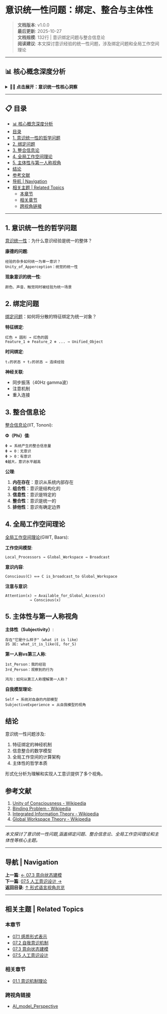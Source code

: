 # 意识统一性问题：绑定、整合与主体性

> **文档版本**: v1.0.0  
> **最后更新**: 2025-10-27  
> **文档规模**: 132行 | 意识绑定问题与整合信息论  
> **阅读建议**: 本文探讨意识经验的统一性问题，涉及绑定问题和全局工作空间理论

---

## 📊 核心概念深度分析

<details>
<summary><b>🔗🌐 点击展开：意识统一性核心洞察</b></summary>

**终极洞察**: 意识统一性：为何多样感觉整合为单一体验？核心问题：①绑定问题（Binding Problem）：颜色+形状+运动如何绑定为统一对象？神经同步假说（40Hz振荡）②主体统一性：多个感官→单一主体③时间统一性：离散神经事件→连续体验流④跨模态统一：视觉+听觉+触觉如何融合？。理论：①IIT整合信息论（Tononi）：意识=不可分解的整合信息Φ，最大不可归约因果结构②GWT全局工作空间（Baars/Dehaene）：意识=广播到全局工作区，竞争进入意识③注意图式理论（Graziano）：意识=对注意的内部模型。康德统觉统一性：先验自我统一经验杂多。形式化：①融合算子：E₁⊕E₂=统一体验②拓扑连通性：意识空间连通③群作用：对称性保持统一。分裂脑实验（Sperry）：切断胼胝体→两个意识中心？挑战：如何测量统一性？关键：意识统一性=结构整合+功能协调+现象学统一。

</details>

---

## 📋 目录

- [📊 核心概念深度分析](#核心概念深度分析)
- [目录](#目录)
- [1. 意识统一性的哲学问题](#1-意识统一性的哲学问题)
- [2. 绑定问题](#2-绑定问题)
- [3. 整合信息论](#3-整合信息论)
- [4. 全局工作空间理论](#4-全局工作空间理论)
- [5. 主体性与第一人称视角](#5-主体性与第一人称视角)
- [结论](#结论)
- [参考文献](#参考文献)
- [导航 | Navigation](#导航-navigation)
- [相关主题 | Related Topics](#相关主题-related-topics)
  - [本章节](#本章节)
  - [相关章节](#相关章节)
  - [跨视角链接](#跨视角链接)

---

## 1. 意识统一性的哲学问题

[意识统一性](https://en.wikipedia.org/wiki/Unity_of_consciousness)：为什么意识经验是统一的整体？

**康德的问题**:
```
经验的杂多如何统一为单一意识？
Unity_of_Apperception：统觉的统一性
```

**现象意识的统一性**:
```
颜色、声音、触觉同时被经验为统一场景
```

## 2. 绑定问题

[绑定问题](https://en.wikipedia.org/wiki/Binding_problem)：如何将分散的特征绑定为统一对象？

**特征绑定**:
```
红色 + 圆形 → 红色的圆
Feature_1 ⊗ Feature_2 ⊗ ... → Unified_Object
```

**时间绑定**:
```
t₁的状态 + t₂的状态 → 连续经验
```

**神经关联**:
- 同步振荡（40Hz gamma波）
- 注意机制
- 重入连接

## 3. 整合信息论

[整合信息论](https://en.wikipedia.org/wiki/Integrated_information_theory)(IIT, Tononi):

**Φ（Phi）值**:
```
Φ = 系统产生的整合信息量
Φ = 0：无意识
Φ > 0：有意识
Φ越大，意识水平越高
```

**公理**:
1. **内在存在**：意识从系统内部存在
2. **组合性**：意识是结构化的
3. **信息性**：意识是特定的
4. **整合性**：意识是统一的
5. **排他性**：意识有确定边界

## 4. 全局工作空间理论

[全局工作空间理论](https://en.wikipedia.org/wiki/Global_workspace_theory)(GWT, Baars):

**工作空间模型**:
```
Local_Processors → Global_Workspace → Broadcast
```

**意识内容**:
```
Conscious(C) ⟺ C is_broadcast_to Global_Workspace
```

**注意与意识**:
```
Attention(x) → Available_for_Global_Access(x)
           → Conscious(x)
```

## 5. 主体性与第一人称视角

**主体性（Subjectivity）**:
```
存在"它是什么样子"（what it is like）
∃S ∃E: what_it_is_like(E, for_S)
```

**第一人称vs第三人称**:
```
1st_Person：我的经验
3rd_Person：观察到的行为

鸿沟：如何从第三人称理解第一人称？
```

**自我模型理论**:
```
Self = 系统对自身的内部模型
SubjectiveExperience = 从自我模型的视角
```

## 结论

意识统一性问题涉及:
1. 特征绑定的神经机制
2. 信息整合的数学模型
3. 全局工作空间的计算架构
4. 主体性的哲学本质

形式化分析为理解和实现人工意识提供了多个视角。

## 参考文献

1. [Unity of Consciousness - Wikipedia](https://en.wikipedia.org/wiki/Unity_of_consciousness)
2. [Binding Problem - Wikipedia](https://en.wikipedia.org/wiki/Binding_problem)
3. [Integrated Information Theory - Wikipedia](https://en.wikipedia.org/wiki/Integrated_information_theory)
4. [Global Workspace Theory - Wikipedia](https://en.wikipedia.org/wiki/Global_workspace_theory)

---

*本文探讨了意识统一性问题,涵盖绑定问题、整合信息论、全局工作空间理论和主体性等核心主题。*

---

## 导航 | Navigation

**上一篇**: [← 07.3 意向状态建模](./07.3_Intentional_States_Modeling.md)  
**下一篇**: [07.5 人工意识设计 →](./07.5_Artificial_Consciousness_Design.md)  
**返回目录**: [↑ 形式语言视角总览](../README.md)

---

## 相关主题 | Related Topics

### 本章节
- [07.1 感质形式表示](./07.1_Qualia_Formal_Representation.md)
- [07.2 自我意识机制](./07.2_Self_Awareness_Mechanisms.md)
- [07.3 意向状态建模](./07.3_Intentional_States_Modeling.md)
- [07.5 人工意识设计](./07.5_Artificial_Consciousness_Design.md)

### 相关章节
- [01.1 意识机制理论](../01_Philosophical_Foundations/01.1_Consciousness_Mechanism_Theory.md)

### 跨视角链接
- [AI_model_Perspective](../../AI_model_Perspective/README.md)

